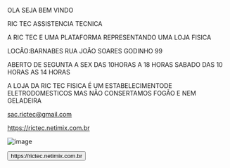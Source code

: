 OLA SEJA BEM VINDO  


RIC TEC ASSISTENCIA TECNICA


A RIC TEC E UMA PLATAFORMA REPRESENTANDO UMA LOJA FISICA


LOCÃO:BARNABES RUA JOÃO SOARES GODINHO 99


ABERTO DE SEGUNTA A SEX DAS 10HORAS A 18 HORAS SABADO DAS 10 HORAS AS 14 HORAS


A LOJA DA RIC TEC FISICA É UM ESTABELECIMENTODE ELETRODOMESTICOS MAS NÃO CONSERTAMOS FOGÃO E NEM GELADEIRA


 sac.rictec@gmail.com


 https://rictec.netimix.com.br
 
 ![image](https://github.com/user-attachments/assets/4b9e495a-160e-4965-acba-6e06b3a8ce23)


<a href="https://github.com/SEU_USUARIO/SEU_REPOSITORIO" target="_blank">
    <button> https://rictec.netimix.com.br</button>
</a>
